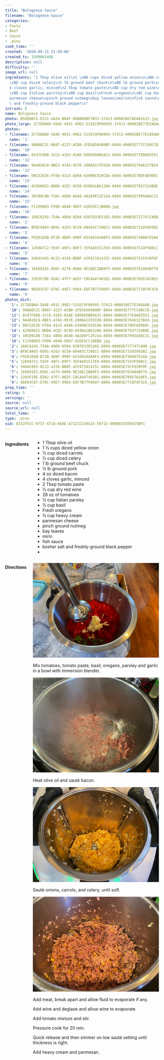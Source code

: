 ```yaml
---
title: "Bolognese Sauce"
filename: "Bolognese-Sauce"
categories:
- Pasta
- Beef
- Sauce
- _mine
cook_time: ''
created: '2020-09-11 21:58:08'
created_ts: 1599861488
description: null
difficulty: ''
image_url: null
ingredients: "1 Tbsp olive oil\n1 \xBD cups diced yellow onion\n\xBD cup diced carrots\n\
  \xBD cup diced celery\n1 lb ground beef chuck\n\xBD lb ground pork\n4 oz diced bacon\n\
  4 cloves garlic, minced\n2 Tbsp tomato paste\n\xBD cup dry red wine\n28 oz of tomatoes\n\
  \xBD cup Italian parsley\n\xBD cup basil\nFresh oregano\n\xBC cup heavy cream\n\
  parmesan cheese\npinch ground nutmeg\nbay leaves\nmirin\nfish sauce\nkosher salt\
  \ and freshly-ground black pepper\n"
intrash: 0
name: Bolognese Sauce
photo: B5DEB0CE-E531-4A2A-B04F-80BB60BF7B33-37413-00001BE78EA81623.jpg
photo_large: 2C7DEBA0-584E-491C-99E2-531EC9F06995-37413-00001BE77E34EAAB.jpg
photos:
- filename: 2C7DEBA0-584E-491C-99E2-531EC9F06995-37413-00001BE77E34EAAB.jpg
  name: '1'
- filename: 96BADC2C-B687-4237-ACB0-1FD5A504B9BF-8894-00003E777CC98CCB.jpg
  name: '10'
- filename: 0147FADB-1CCD-41E5-82AE-89E605BB5A31-8894-00003E77E8AED551.jpg
  name: '11'
- filename: 9A4028C8-0BE3-47A5-957E-2006A1CFE930-8894-00003E7846327B24.jpg
  name: '12'
- filename: D0C52E36-FF84-41CE-AA9A-6390BC929C8A-8894-00003E78DFAD909C.jpg
  name: '13'
- filename: A29D0652-BDD6-4CEC-8C99-859DA1B61286-8894-00003E7937154B8E.jpg
  name: '14'
- filename: 39CB9C8B-73A1-40DD-A648-4A289FC2F21A-8894-00003E7995A60C31.jpg
  name: '15'
- filename: F12996D3-F990-4040-9D67-42EE9CC1B6B8.jpg
  name: '16'
- filename: 1A8CA245-75AA-4868-8504-8307D33E5102-8894-00003E727747CA0B.jpg
  name: '2'
- filename: BFBC9A93-0D91-4263-9C58-68465C739ECC-8894-00003E7318599302.jpg
  name: '3'
- filename: F9201EEB-B72B-4D0F-990F-03168164A8F3-8894-00003E7400A791AA.jpg
  name: '4'
- filename: 1269A7C2-593F-40F1-B9F7-35FA491517E9-8894-00003E7543F5B0CC.jpg
  name: '5'
- filename: 5484C045-0C23-4336-BDBF-42FA7181415C-8894-00003E75CF639F0F.jpg
  name: '6'
- filename: 1E6991E5-ED6C-4276-8086-9E10EC2BB9F5-8894-00003E763484BF79.jpg
  name: '7'
- filename: 2203F29E-EDA2-47F7-A82F-CBCA447401B1-8894-00003E76957A20E5.jpg
  name: '8'
- filename: 0DE03C07-D7DC-49E7-9984-E8F7B77F8697-8894-00003E7718F4F3C6.jpg
  name: '9'
photos_dict:
  '1': 2C7DEBA0-584E-491C-99E2-531EC9F06995-37413-00001BE77E34EAAB.jpg
  '10': 96BADC2C-B687-4237-ACB0-1FD5A504B9BF-8894-00003E777CC98CCB.jpg
  '11': 0147FADB-1CCD-41E5-82AE-89E605BB5A31-8894-00003E77E8AED551.jpg
  '12': 9A4028C8-0BE3-47A5-957E-2006A1CFE930-8894-00003E7846327B24.jpg
  '13': D0C52E36-FF84-41CE-AA9A-6390BC929C8A-8894-00003E78DFAD909C.jpg
  '14': A29D0652-BDD6-4CEC-8C99-859DA1B61286-8894-00003E7937154B8E.jpg
  '15': 39CB9C8B-73A1-40DD-A648-4A289FC2F21A-8894-00003E7995A60C31.jpg
  '16': F12996D3-F990-4040-9D67-42EE9CC1B6B8.jpg
  '2': 1A8CA245-75AA-4868-8504-8307D33E5102-8894-00003E727747CA0B.jpg
  '3': BFBC9A93-0D91-4263-9C58-68465C739ECC-8894-00003E7318599302.jpg
  '4': F9201EEB-B72B-4D0F-990F-03168164A8F3-8894-00003E7400A791AA.jpg
  '5': 1269A7C2-593F-40F1-B9F7-35FA491517E9-8894-00003E7543F5B0CC.jpg
  '6': 5484C045-0C23-4336-BDBF-42FA7181415C-8894-00003E75CF639F0F.jpg
  '7': 1E6991E5-ED6C-4276-8086-9E10EC2BB9F5-8894-00003E763484BF79.jpg
  '8': 2203F29E-EDA2-47F7-A82F-CBCA447401B1-8894-00003E76957A20E5.jpg
  '9': 0DE03C07-D7DC-49E7-9984-E8F7B77F8697-8894-00003E7718F4F3C6.jpg
prep_time: ''
rating: 5
servings: ''
source: null
source_url: null
total_time: ''
type: _mine
uid: 8152F5CC-9737-471A-A6AE-A7121CC4A425-50715-0008B15D50425BF1
---
```

<div class="large-8 medium-7 columns" id="writeup">	</div><!-- #writeup -->
</div><!-- #row-one -->
<div class="row" id="row-two">	<div class="medium-4 small-5 columns"><h4 id="ingredients">Ingredients</h4><div class="box box-ingredients content"><ul>
<li>1 Tbsp olive oil</li>
<li>1 ½ cups diced yellow onion</li>
<li>½ cup diced carrots</li>
<li>½ cup diced celery</li>
<li>1 lb ground beef chuck</li>
<li>½ lb ground pork</li>
<li>4 oz diced bacon</li>
<li>4 cloves garlic, minced</li>
<li>2 Tbsp tomato paste</li>
<li>½ cup dry red wine</li>
<li>28 oz of tomatoes</li>
<li>½ cup Italian parsley</li>
<li>½ cup basil</li>
<li>Fresh oregano</li>
<li>¼ cup heavy cream</li>
<li>parmesan cheese</li>
<li>pinch ground nutmeg</li>
<li>bay leaves</li>
<li>mirin</li>
<li>fish sauce</li>
<li>kosher salt and freshly-ground black pepper</li>
<li></li>
</ul>
</div>	</div>	<div class="medium-6 small-7 columns"><h4 id="directions">Directions</h4><div class="box box-directions content"><p><img src="/images/recipes/8152F5CC-9737-471A-A6AE-A7121CC4A425-50715-0008B15D50425BF1/1E6991E5-ED6C-4276-8086-9E10EC2BB9F5-8894-00003E763484BF79.jpg" alt="7" /></p>
<p>Mix tomatoes, tomato paste, basil, oregano, parsley and garlic in a bowl with immersion blender.</p>
<p><img src="/images/recipes/8152F5CC-9737-471A-A6AE-A7121CC4A425-50715-0008B15D50425BF1/0147FADB-1CCD-41E5-82AE-89E605BB5A31-8894-00003E77E8AED551.jpg" alt="11" /></p>
<p>Heat olive oil and sauté bacon.</p>
<p><img src="/images/recipes/8152F5CC-9737-471A-A6AE-A7121CC4A425-50715-0008B15D50425BF1/1269A7C2-593F-40F1-B9F7-35FA491517E9-8894-00003E7543F5B0CC.jpg" alt="5" /></p>
<p>Sauté onions, carrots, and celery, until soft.</p>
<p><img src="/images/recipes/8152F5CC-9737-471A-A6AE-A7121CC4A425-50715-0008B15D50425BF1/39CB9C8B-73A1-40DD-A648-4A289FC2F21A-8894-00003E7995A60C31.jpg" alt="15" /></p>
<p>Add meat, break apart and allow fluid to evaporate if any.</p>
<p>Add wine and deglaze and allow wine to evaporate.</p>
<p>Add tomato mixture and stir.</p>
<p>Pressure cook for 20 min.</p>
<p>Quick release and then simmer on low sauté setting until thickness is right.</p>
<p>Add heavy cream and parmesan.</p>
</div>	</div>